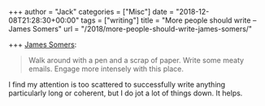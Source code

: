 +++
author = "Jack"
categories = ["Misc"]
date = "2018-12-08T21:28:30+00:00"
tags = ["writing"]
title = "More people should write – James Somers"
url = "/2018/more-people-should-write-james-somers/"

+++
[James Somers][1]:

> Walk around with a pen and a scrap of paper. Write some meaty emails. Engage more intensely with this place. 

I find my attention is too scattered to successfully write anything particularly long or coherent, but I do jot a lot of things down. It helps.

 [1]: http://jsomers.net/blog/more-people-should-write